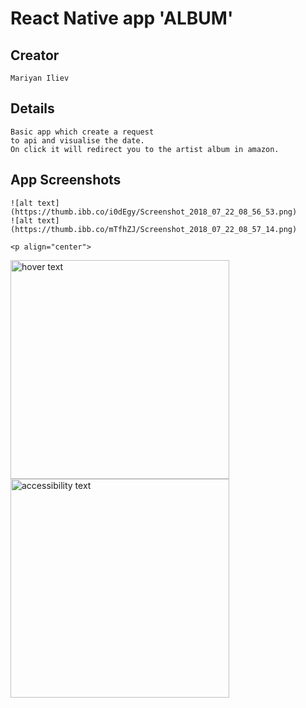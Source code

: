 # React Native app 'ALBUM'

## Creator 
    Mariyan Iliev
## Details
    Basic app which create a request 
    to api and visualise the date.
    On click it will redirect you to the artist album in amazon.
## App Screenshots
    ![alt text](https://thumb.ibb.co/i0dEgy/Screenshot_2018_07_22_08_56_53.png)
    ![alt text](https://thumb.ibb.co/mTfhZJ/Screenshot_2018_07_22_08_57_14.png)

    <p align="center">
  <img src="https://thumb.ibb.co/i0dEgy/Screenshot_2018_07_22_08_56_53.png" width="350" title="hover text">
  <img src="https://thumb.ibb.co/mTfhZJ/Screenshot_2018_07_22_08_57_14.png" width="350" alt="accessibility text">
</p>
